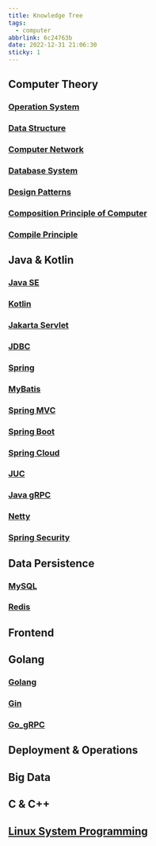 ```yaml
---
title: Knowledge Tree
tags:
  - computer
abbrlink: 6c24763b
date: 2022-12-31 21:06:30
sticky: 1
---
```


## Computer Theory

### [Operation System](cf3a69eb.html)

### [Data Structure](ba907200.html)

### [Computer Network](18afae3.html)

### [Database System](27633ee8.html)

### [Design Patterns](c85cb609.html)

### [Composition Principle of Computer](4dc5363.html)

### [Compile Principle](118b8ca3.html)



## Java & Kotlin

### [Java SE](2b32338b.html)

### [Kotlin](749a22ae.html)

### [Jakarta Servlet](9315887e.html)

### [JDBC](8fe47ff4.html)

### [Spring](6c92115f.html)

### [MyBatis](1bff3c65.html)

### [Spring MVC](ae0f95e0.html)

### [Spring Boot](6f2612a2)

### [Spring Cloud](96a41905.html)

### [JUC](aa55683f.html)

### [Java gRPC](db0024fc.html)

### [Netty](1c6ba3e2.html)

### [Spring Security](7d2eec83.html)



## Data Persistence

### [MySQL](c24675b4.html)

### [Redis](bae4ff13.html)



## Frontend



## Golang

### [Golang](a8b02095.html)

### [Gin](acec9806.html)

### [Go_gRPC](8f298335.html)



## Deployment & Operations



## Big Data



## C & C++

## [Linux System Programming](72802800.html)

